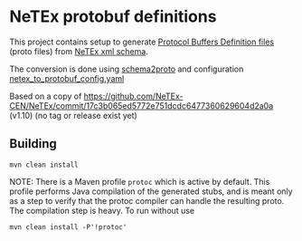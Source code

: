 # NeTEx protobuf definitions

This project contains setup to generate [Protocol Buffers Definition files](https://developers.google.com/protocol-buffers/) (proto files) from [NeTEx xml schema](https://github.com/entur/NeTEx).

The conversion is done using [schema2proto](https://github.com/entur/schema2proto) and configuration [netex_to_protobuf_config.yaml](netex_to_protobuf_config.yaml)

Based on a copy of https://github.com/NeTEx-CEN/NeTEx/commit/17c3b065ed5772e751dcdc6477360629604d2a0a (v1.10) (no tag or release exist yet)

## Building

`mvn clean install`

NOTE: 
There is a Maven profile `protoc` which is active by default. This profile performs Java compilation of the generated stubs, and is meant only as a step to verify that the protoc compiler can handle the resulting proto. The compilation step is heavy. To run without use

`mvn clean install -P'!protoc'`